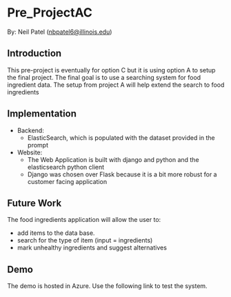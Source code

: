 # Pre_ProjectAC
By: Neil Patel (nbpatel6@illinois.edu)

## Introduction
This pre-project is eventually for option C but it is using option A
 to setup the final project. 
The final goal is to use a searching system for food ingredient data. 
The setup from project A will help extend the search to food ingredients

## Implementation
-   Backend:
    - ElasticSearch, which is populated with the dataset provided in the prompt
-   Website:
    - The Web Application is built with django and python and
    the elasticsearch python client
    - Django was chosen over Flask because it is a bit more 
    robust for a customer facing application

## Future Work
The food ingredients application will allow the user to:
 - add items to the data base.
 - search for the type of item (input = ingredients)
 - mark unhealthy ingredients and suggest alternatives

## Demo
The demo is hosted in Azure. Use the following link to test the system.

